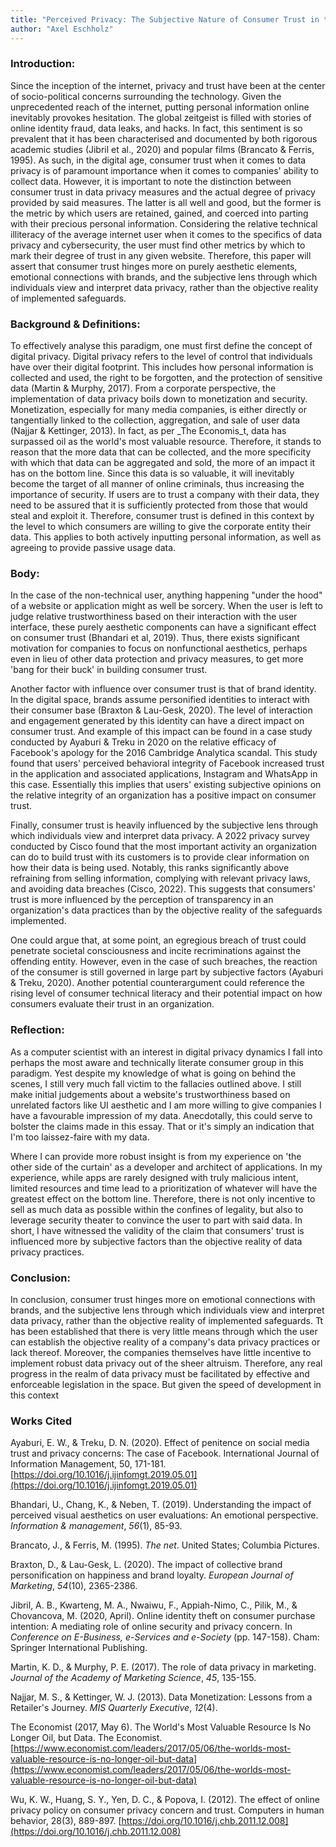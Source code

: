 ```yaml
---
title: "Perceived Privacy: The Subjective Nature of Consumer Trust in the Digital Age"
author: "Axel Eschholz"
---
```


### Introduction:

Since the inception of the internet, privacy and trust have been at the center of socio-political concerns surrounding the technology. Given the unprecedented reach of the internet, putting personal information online inevitably provokes hesitation. The global zeitgeist is filled with stories of online identity fraud, data leaks, and hacks. In fact, this sentiment is so prevalent that it has been characterised and documented by both rigorous academic studies (Jibril et al., 2020) and popular films (Brancato & Ferris, 1995). As such, in the digital age, consumer trust when it comes to data privacy is of paramount importance when it comes to companies' ability to collect data. However, it is important to note the distinction between consumer trust in data privacy measures and the actual degree of privacy provided by said measures. The latter is all well and good, but the former is the metric by which users are retained, gained, and coerced into parting with their precious personal information. Considering the relative technical illiteracy of the average internet user when it comes to the specifics of data privacy and cybersecurity, the user must find other metrics by which to mark their degree of trust in any given website. Therefore, this paper will assert that consumer trust hinges more on purely aesthetic elements, emotional connections with brands, and the subjective lens through which individuals view and interpret data privacy, rather than the objective reality of implemented safeguards.

### Background & Definitions:

To effectively analyse this paradigm, one must first define the concept of digital privacy. Digital privacy refers to the level of control that individuals have over their digital footprint. This includes how personal information is collected and used, the right to be forgotten, and the protection of sensitive data (Martin & Murphy, 2017). From a corporate perspective, the implementation of data privacy boils down to monetization and security. Monetization, especially for many media companies, is either directly or tangentially linked to the collection, aggregation, and sale of user data (Najjar & Kettinger, 2013). In fact, as per \_The Economis_t, data has surpassed oil as the world's most valuable resource. Therefore, it stands to reason that the more data that can be collected, and the more specificity with which that data can be aggregated and sold, the more of an impact it has on the bottom line. Since this data is so valuable, it will inevitably become the target of all manner of online criminals, thus increasing the importance of security. If users are to trust a company with their data, they need to be assured that it is sufficiently protected from those that would steal and exploit it. Therefore, consumer trust is defined in this context by the level to which consumers are willing to give the corporate entity their data. This applies to both actively inputting personal information, as well as agreeing to provide passive usage data.

### Body:

In the case of the non-technical user, anything happening "under the hood" of a website or application might as well be sorcery. When the user is left to judge relative trustworthiness based on their interaction with the user interface, these purely aesthetic components can have a significant effect on consumer trust (Bhandari et al, 2019). Thus, there exists significant motivation for companies to focus on nonfunctional aesthetics, perhaps even in lieu of other data protection and privacy measures, to get more 'bang for their buck' in building consumer trust.

Another factor with influence over consumer trust is that of brand identity. In the digital space, brands assume personified identities to interact with their consumer base (Braxton & Lau-Gesk, 2020). The level of interaction and engagement generated by this identity can have a direct impact on consumer trust. And example of this impact can be found in a case study conducted by Ayaburi & Treku in 2020 on the relative efficacy of Facebook's apology for the 2016 Cambridge Analytica scandal. This study found that users' perceived behavioral integrity of Facebook increased trust in the application and associated applications, Instagram and WhatsApp in this case. Essentially this implies that users' existing subjective opinions on the relative integrity of an organization has a positive impact on consumer trust.

Finally, consumer trust is heavily influenced by the subjective lens through which individuals view and interpret data privacy. A 2022 privacy survey conducted by Cisco found that the most important activity an organization can do to build trust with its customers is to provide clear information on how their data is being used. Notably, this ranks significantly above refraining from selling information, complying with relevant privacy laws, and avoiding data breaches (Cisco, 2022). This suggests that consumers' trust is more influenced by the perception of transparency in an organization's data practices than by the objective reality of the safeguards implemented.

One could argue that, at some point, an egregious breach of trust could penetrate societal consciousness and incite recriminations against the offending entity. However, even in the case of such breaches, the reaction of the consumer is still governed in large part by subjective factors (Ayaburi & Treku, 2020). Another potential counterargument could reference the rising level of consumer technical literacy and their potential impact on how consumers evaluate their trust in an organization.

### Reflection:

As a computer scientist with an interest in digital privacy dynamics I fall into perhaps the most aware and technically literate consumer group in this paradigm. Yest despite my knowledge of what is going on behind the scenes, I still very much fall victim to the fallacies outlined above. I still make initial judgements about a website's trustworthiness based on unrelated factors like UI aesthetic and I am more willing to give companies I have a favourable impression of my data. Anecdotally, this could serve to bolster the claims made in this essay. That or it's simply an indication that I'm too laissez-faire with my data.

Where I can provide more robust insight is from my experience on 'the other side of the curtain' as a developer and architect of applications. In my experience, while apps are rarely designed with truly malicious intent, limited resources and time lead to a prioritization of whatever will have the greatest effect on the bottom line. Therefore, there is not only incentive to sell as much data as possible within the confines of legality, but also to leverage security theater to convince the user to part with said data. In short, I have witnessed the validity of the claim that consumers' trust is influenced more by subjective factors than the objective reality of data privacy practices.

### Conclusion:

In conclusion, consumer trust hinges more on emotional connections with brands, and the subjective lens through which individuals view and interpret data privacy, rather than the objective reality of implemented safeguards. Tt has been established that there is very little means through which the user can establish the objective reality of a company's data privacy practices or lack thereof. Moreover, the companies themselves have little incentive to implement robust data privacy out of the sheer altruism. Therefore, any real progress in the realm of data privacy must be facilitated by effective and enforceable legislation in the space. But given the speed of development in this context

### Works Cited

Ayaburi, E. W., & Treku, D. N. (2020). Effect of penitence on social media trust and privacy concerns: The case of Facebook. International Journal of Information Management, 50, 171-181. [https://doi.org/10.1016/j.ijinfomgt.2019.05.01](https://doi.org/10.1016/j.ijinfomgt.2019.05.01)

Bhandari, U., Chang, K., & Neben, T. (2019). Understanding the impact of perceived visual aesthetics on user evaluations: An emotional perspective. _Information & management_, _56_(1), 85-93.

Brancato, J., & Ferris, M. (1995). _The net_. United States; Columbia Pictures.

Braxton, D., & Lau-Gesk, L. (2020). The impact of collective brand personification on happiness and brand loyalty. _European Journal of Marketing_, _54_(10), 2365-2386.

Jibril, A. B., Kwarteng, M. A., Nwaiwu, F., Appiah-Nimo, C., Pilik, M., & Chovancova, M. (2020, April). Online identity theft on consumer purchase intention: A mediating role of online security and privacy concern. In _Conference on E-Business, e-Services and e-Society_ (pp. 147-158). Cham: Springer International Publishing.

Martin, K. D., & Murphy, P. E. (2017). The role of data privacy in marketing. _Journal of the Academy of Marketing Science_, _45_, 135-155.

Najjar, M. S., & Kettinger, W. J. (2013). Data Monetization: Lessons from a Retailer's Journey. _MIS Quarterly Executive_, _12_(4).

The Economist (2017, May 6). The World's Most Valuable Resource Is No Longer Oil, but Data. The Economist. [https://www.economist.com/leaders/2017/05/06/the-worlds-most-valuable-resource-is-no-longer-oil-but-data](https://www.economist.com/leaders/2017/05/06/the-worlds-most-valuable-resource-is-no-longer-oil-but-data)

Wu, K. W., Huang, S. Y., Yen, D. C., & Popova, I. (2012). The effect of online privacy policy on consumer privacy concern and trust. Computers in human behavior, 28(3), 889-897. [https://doi.org/10.1016/j.chb.2011.12.008](https://doi.org/10.1016/j.chb.2011.12.008)
